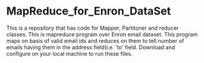# MapReduce_for_Enron_DataSet

This is a repository that has code for Mapper, Partitoner and reducer classes. This is mapreduce program over Enron email dataset.
This program maps on basis of valid email ids and reduces on them to tell number of emails having them in the address field(i.e. 'to' field.
Download and configure on your local machine to run these files.
